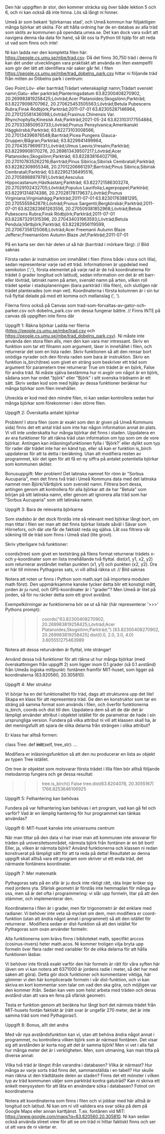 Den här uppgiften är stor, den kommer sträcka sig över både lektion 5 och 6, och ni kan också då inte hinna. Lös så långt ni hinner.

Umeå är som bekant 'björkarnas stad', och Umeå kommun har följaktligen många björkar att sköta. För att hålla ordning har de en databas av alla träd som sköts av kommunen på opendata.umea.se. Det kan dock vara svårt att navigera denna råa data för hand, så låt oss ta Python till hjälp för att reda ut vad som finns och inte!

Ni kan ladda ner den kompletta filen här: https://people.cs.umu.se/mbe/trad.csv. Då det finns 30,750 träd i denna fil kan det under utvecklingen vara praktiskt att använda en liten exempelfil som gör det lätt att identifiera när saker går fel. I filen https://people.cs.umu.se/mbe/trad_dobelns_park.csv hittar ni följande träd från mitten av Döbelns park i centrum:

Geo Point;Löv- eller barrträd;Trädart vetenskapligt namn;Trädart svenskt namn;Gatu- eller parkträd;Planteringsdatum
63.82300408270902, 20.269983819258425;Lövträd;Acer Platanoides;Skogslönn;Parkträd;
63.82279098707962, 20.270625453505563;Lövträd;Betula Pubescens Rubra;Finsk Rödbjörk;Parkträd;2011-07-01
63.82305287146964, 20.270125581436098;Lövträd;Fraxinus Chinensis Var. Rhynchophylla;Kinesisk Ask;Parkträd;2021-05-24
63.823103177554884, 20.270333850953733;Lövträd;Prunus Pensylvanica;Amerikanskt Häggkörsbä;Parkträd;
63.82273103008566, 20.270134396976548;Barrträd;Picea Pungens Glauca-Gruppen;Blågran;Parkträd;
63.8229941499964, 20.27043579699731;Lövträd;Ulmus Laevis;Vresalm;Parkträd;
63.82299908170276, 20.269813439507217;Lövträd;Acer Platanoides;Skogslönn;Parkträd;
63.822838164027196, 20.270107835262216;Barrträd;Pinus Sibirica;Sibirisk Cembratall;Parkträd;
63.82282308955348, 20.27012206661297;Barrträd;Pinus Sibirica;Sibirisk Cembratall;Parkträd;
63.822952136495516, 20.27058988979781;Lövträd;Aesculus Hippocastanum;Hästkastanj;Parkträd;
63.822721586303274, 20.27029102432705;Lövträd;Populus Laurifolia;Lagerpoppel;Parkträd;
63.82291314874386, 20.27028178179637;Lövträd;Prunus Virginiana;Virginiahägg;Parkträd;2011-07-01
63.82301763881295, 20.2705555942879;Lövträd;Prunus Sargentii;Bergkörsbär;Parkträd;2011-07-01
63.822823661263556, 20.270509381852968;Lövträd;Betula Pubescens Rubra;Finsk Rödbjörk;Parkträd;2011-07-01
63.822873291315396, 20.270434031963593;Lövträd;Betula Pendula;Vårtbjörk;Parkträd;
63.82282956119599, 20.27067356125068;Lövträd;Acer Freemanii Autumn Blaze Jeffersr;Freemanlönn Autumn Blaze Jef;Parkträd;2011-07-01

På en karta ser den här delen ut så här (barrträd i mörkare färg): // Bild saknas

Första raden är instruktion om innehållet i filen (finns både i stora och lilla), sedan representerar varje rad ett träd. Informationen är uppdelad med semikolon (';'), första elementet på varje rad är de två koordinaterna för trädet (i grader longitud och latitud), sedan information om det är ett barr- eller lövträd, latinskt namn på arten, svenskt namn på arten, vilken roll trädet spelar i stadsplaneringen (bara parkträd i lilla filen), och slutligen när trädet planterades (om man vet). Koordinaterna i första kolumnen är i sin tur två flyttal delade på med ett komma och mellanslag (', ').

Filerna finns också på Canvas som trad-som-forvaltas-av-gator-och-parker.csv och dobelns_park.csv om dessa fungerar bättre. // Finns INTE på canvas då uppgiften inte finns där

Uppgift 1: Räkna björkar
Ladda ner filerna (https://people.cs.umu.se/mbe/trad.csv och https://people.cs.umu.se/mbe/trad_dobelns_park.csv). Ni måste inte använda den stora filen alls, men den kan vara mer intressant.
Skriv en funktion som tar ett filnamn som argument, läser in innehållet i filen, och returnerar det som en lista rader. Skriv funktionen så att den rensar bort onödiga nyrader och den första raden som bara är instruktion.
Skriv en funktion is_birch(tree) som givet en sträng som beskriver ett träd som argument för parametern tree returnerar True om trädet är en björk, False för andra träd. Ni måste själva bestämma hur ni avgör om något är en björk, sådana som har ordet "björk" eller "Björk" i sitt svenska trädnamn är ett sätt.
Skriv sedan kod som med hjälp av dessa funktioner beräknar hur många björkar som filen innehåller.

Utveckla er kod med den mindre filen, ni kan sedan kontrollera sedan hur många björkar som förekommer i den större filen.

Uppgift 2: Överskatta antalet björkar

Problem! I stora filen (som är exakt som den är given på Umeå Kommuns sida) finns det ett antal träd som inte har någon information annat än plats. Vi vill inte underskatta hur många björkar det finns i staden. Uppdatera en av era funktioner för att räkna träd utan information om typ som om de vore björkar. Antingen kan inläsningsfunktionen fylla i 'Björk?' eller dylikt som typ för rader där trädet inte har en känd typ, eller så kan er funktion is_birch uppdateras för att ta detta i beräkning. Utan att modifiera resten av programmet, kör det igen för att få en ny siffra på antalet potentiella björkar som kommunen sköter.

Bonusuppgift: Mer problem! Det latinska namnet för rönn är "Sorbus Aucuparia", men det finns två träd i Umeå Kommuns data med det latinska namnet men Björk/Vårtbjörk som svenskt namn. Filtrera bort dessa, antingen genom att kontrollera för alla björkar att de har "Betula" som början på sitt latinska namn, eller genom att ignorera alla träd som har "Sorbus Aucuparia" som sitt latinska namn.

Uppgift 3: Bara de relevanta björkarna

Som stadsbo är det dock förstås inte så relevant med björkar långt bort, om man tittar i filen ser man att det finns björkar listade såväl i Sävar som Hörnefors, och där ute får de faktiskt reda sig själva. Låt oss filtrera vår sökning till de träd som finns i Umeå stad (lite grovt).

Skriv ytterligare två funktioner:

coords(tree) som givet en textsträng på filens format returnerar trädets x- och y-koordinater som en lista innehållande två flyttal.
dist(x1, y1, x2, y2) som returnerar avståndet mellan punkten (x1, y1) och punkten (x2, y2). Dra er här till minnes Pythagoras sats, vi vill alltså räkna ut: // Bild saknas

Notera att roten ur finns i Python som math.sqrt (så importera modulen math först). Den uppmärksamme kanske tycker detta blir ett konstigt mått, jorden är ju rund, och GPS-koordinater är i "grader"? Men Umeå är litet på jorden, så för nu räcker detta som ett grovt avstånd.

Exempelkörningar av funktionerna bör se ut så här (här representerar '>>>' Pythons prompt):

>>> coords("63.82300408270902, 20.269983819258425;Lövträd;Acer Platanoides;Skogslönn;Parkträd;")
[63.82300408270902, 20.269983819258425]
>>> dist(0.0, 2.0, 3.0, 4.0)
3.605551275463989

Notera att dessa returvärden är flyttal, inte strängar!

Använd dessa två funktioner för att räkna ut hur många björkar (med överskattningen från uppgift 2) som ligger inom 0.1 grader (så 0.1 avstånd) från Umeås logiska mittpunkt: fontänen framför MIT-huset, som ligger på koordinaterna (63.820560, 20.305810).

Uppgift 4: Mer struktur

Vi börjar ha en del funktionalitet för träd, dags att strukturera upp det lite! Skapa en klass för att representera träd. Ge den en konstruktor som tar en sträng på samma format som används i filen, och överför funktionerna is_birch, coords och dist till den. Uppdatera dem så att de där det är lämpligt använder attribut i objektet istället för de parametrar de hade i sin ursprungliga version. Fundera på vilka attribut ni vill att klassen skall ha, är det meningsfullt att spara de olika delarna från strängen i olika attribut?

Er klass har alltså formen:

class Tree:
    def __init__(self, tree_str):
        ...

Modifiera er inläsningsfunktion så att den nu producerar en lista av objekt av typen Tree istället.

Om tree är objektet som motsvarar första trädet i lilla filen bör alltså följande metodanrop fungera och ge dessa resultat:

>>> tree.is_birch()
False
>>> tree.dist(63.8204078, 20.3055167)
1766.8253646106925

Uppgift 5: Felhantering kan behövas

Fundera på var felhantering kan behövas i ert program, vad kan gå fel och varför? Vad är en lämplig hantering för hur programmet kan tänkas användas?

Uppgift 6: MIT-huset kanske inte universums centrum

När man tittar på den data vi har inser man att kommunen inte ansvarar för träden på universitetsområdet, närmsta björk från fontänen är en bit bort! Eller, ja, vilken är närmsta björk? Använd funktionerna och klassen ni redan konstruerat på lämpligt sätt för att ta reda på detta! Resultatet av denna uppgift skall alltså vara ett program som skriver ut ett enda träd, det närmaste fontänens koordinater.

Uppgift 7: Mer matematik

Pythagoras sats på en sfär är ju dock inte riktigt rätt, räta linjer kröker sig med jordens yta. Sfärisk geometri är förstås inte hemmaplan för många av oss, men så är det ofta i programmering: vi slår upp formeln, litar på att den stämmer, och implementerar den.

Koordinaterna i filen är i grader, men för trigonometri är det enklare med radianer. Vi behöver inte veta så mycket om dem, men modifiera er coord-funktion (utan att ändra något annat i programmet) så att den istället för  returnerar .
Modifiera sedan er dist-funktion så att den istället för Pythagoras som ovan använder formeln:

Alla funktionerna som krävs finns i biblioteket math, specifikt arccos (cosinus-invers) heter math.acos. Ni kommer troligen vilja bryta upp formeln över flera rader med variabler för de olika delarna för att hålla funktionen läsbar.

Vi behöver inte förstå exakt varför den här formeln är rätt för våra syften här (även om vi kan notera att 6371000 är jordens radie i meter, så det har med saken att göra). Detta gör dock funktioner och kommentarer viktiga, här gömmer vi den här komplicerade formeln i vår dist-funktion, och vi kan skriva en kort kommentar som talar om vad den ska göra, och möjligen var den kommer ifrån. Sedan kan vem som helst arbeta med träden och deras avstånd utan att vara en fena på sfärisk geometri.

Testa er funktion genom att beräkna hur långt bort det närmsta trädet från MIT-husets fontän faktiskt är (rätt svar är ungefär 270 meter, det är inte samma träd som med Pythagoras!).

Uppgift 8: Bonus, allt det andra

Med vår nya avståndsfunktion kan vi, utan att behöva ändra något annat i programmet, nu kontrollera vilken björk som är närmast fontänen. Det visar sig att avstånden är korta nog att det är samma björk! Men vi vet i alla fall hur många meter det är i verkligheten. Men, som utmaning, kan man titta på diverse annat:

Vilka två träd är längst ifrån varandra i databasen? Vilka är närmast?
Hur många av varje sorts träd finns det, sammanställda i en tabell?
Hur skulle man räkna ut den trädtätaste delen av staden?
Finns det ett mönster i vilken typ av träd kommunen väljer som parkträd kontra gatuträd?
Kan ni skriva ett enkelt menysystem för att låta en användare söka i databasen? 
Fotnot om koordinaterna

Notera att koordinaterna som finns i filen och vi jobbar med här alltså är longitud och latitud. Ni kan om ni vill validera era svar söka på dem på Google Maps eller annan karttjänst. T.ex. fontänen vid MIT: https://www.google.com/maps?q=63.820560,20.305810. Ni kan sedan också använda street view för att se om träd ni hittar faktiskt finns och ser ut att vara de ni väntar er.